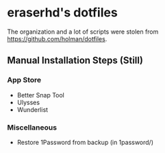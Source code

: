# eraserhd's dotfiles

The organization and a lot of scripts were stolen from https://github.com/holman/dotfiles.

## Manual Installation Steps (Still)

### App Store

* Better Snap Tool
* Ulysses
* Wunderlist

### Miscellaneous

* Restore 1Password from backup (in 1password/)

